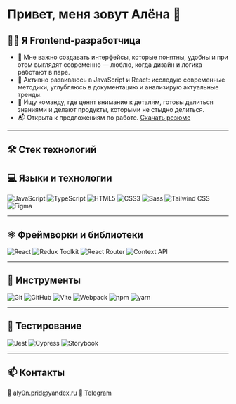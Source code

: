 # Привет, меня зовут Алёна 👋

## 🧑‍💻 Я Frontend-разработчица

- 🎯 Мне важно создавать интерфейсы, которые понятны, удобны и при этом выглядят современно — люблю, когда дизайн и логика работают в паре.
- 🧠 Активно развиваюсь в JavaScript и React: исследую современные методики, углубляюсь в документацию и анализирую актуальные тренды.
- 👥 Ищу команду, где ценят внимание к деталям, готовы делиться знаниями и делают продукты, которыми не стыдно делиться.
- 📬 Открыта к предложениям по работе. [Скачать резюме](https://disk.yandex.ru/i/rLAbo-Pr0BEx-A)

---

## 🛠️ Стек технологий

## 💻 Языки и технологии

![JavaScript](https://img.shields.io/badge/JavaScript-white?logo=javascript&logoColor=F7DF1E&style=flat)
![TypeScript](https://img.shields.io/badge/TypeScript-white?logo=typescript&logoColor=3178C6&style=flat)
![HTML5](https://img.shields.io/badge/HTML5-white?logo=html5&logoColor=E34F26&style=flat)
![CSS3](https://img.shields.io/badge/CSS3-white?logo=css3&logoColor=1572B6&style=flat)
![Sass](https://img.shields.io/badge/Sass-white?logo=sass&logoColor=CC6699&style=flat)
![Tailwind CSS](https://img.shields.io/badge/Tailwind_CSS-white?logo=tailwindcss&logoColor=06B6D4&style=flat)
![Figma](https://img.shields.io/badge/Figma-white?logo=figma&logoColor=F24E1E&style=flat)

---

## ⚛️ Фреймворки и библиотеки

![React](https://img.shields.io/badge/React-white?logo=react&logoColor=61DAFB&style=flat)
![Redux Toolkit](https://img.shields.io/badge/Redux_Toolkit-white?logo=redux&logoColor=764ABC&style=flat)
![React Router](https://img.shields.io/badge/React_Router-white?logo=reactrouter&logoColor=CA4245&style=flat)
![Context API](https://img.shields.io/badge/Context_API-white?logo=react&logoColor=61DAFB&style=flat)

---

## 🔧 Инструменты

![Git](https://img.shields.io/badge/Git-white?logo=git&logoColor=F05032&style=flat)
![GitHub](https://img.shields.io/badge/GitHub-white?logo=github&logoColor=181717&style=flat)
![Vite](https://img.shields.io/badge/Vite-white?logo=vite&logoColor=646CFF&style=flat)
![Webpack](https://img.shields.io/badge/Webpack-white?logo=webpack&logoColor=8DD6F9&style=flat)
![npm](https://img.shields.io/badge/npm-white?logo=npm&logoColor=CB3837&style=flat)
![yarn](https://img.shields.io/badge/yarn-white?logo=yarn&logoColor=2C8EBB&style=flat)

---

## 🧪 Тестирование

![Jest](https://img.shields.io/badge/Jest-white?logo=jest&logoColor=C21325&style=flat)
![Cypress](https://img.shields.io/badge/Cypress-white?logo=cypress&logoColor=17202C&style=flat)
![Storybook](https://img.shields.io/badge/Storybook-white?logo=storybook&logoColor=FF4785&style=flat)

---

## 📫 Контакты
📧 aly0n.prid@yandex.ru
📱 [Telegram](https://t.me/Aly0na_99)

